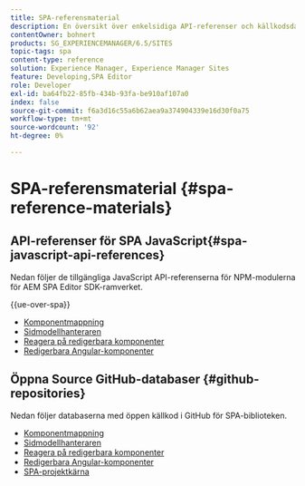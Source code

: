 ```yaml
---
title: SPA-referensmaterial
description: En översikt över enkelsidiga API-referenser och källkodsdatabaser
contentOwner: bohnert
products: SG_EXPERIENCEMANAGER/6.5/SITES
topic-tags: spa
content-type: reference
solution: Experience Manager, Experience Manager Sites
feature: Developing,SPA Editor
role: Developer
exl-id: ba64fb22-85fb-434b-93fa-be910af107a0
index: false
source-git-commit: f6a3d16c55a6b62aea9a374904339e16d30f0a75
workflow-type: tm+mt
source-wordcount: '92'
ht-degree: 0%

---
```



# SPA-referensmaterial {#spa-reference-materials}

## API-referenser för SPA JavaScript{#spa-javascript-api-references}

Nedan följer de tillgängliga JavaScript API-referenserna för NPM-modulerna för AEM SPA Editor SDK-ramverket.

{{ue-over-spa}}

* [Komponentmappning](https://www.npmjs.com/package/@adobe/aem-spa-component-mapping)
* [Sidmodellhanteraren](https://www.npmjs.com/package/@adobe/aem-spa-model-manager)
* [Reagera på redigerbara komponenter](https://www.npmjs.com/package/@adobe/aem-react-editable-components)
* [Redigerbara Angular-komponenter](https://www.npmjs.com/package/@adobe/aem-angular-editable-components)

## Öppna Source GitHub-databaser {#github-repositories}

Nedan följer databaserna med öppen källkod i GitHub för SPA-biblioteken.

* [Komponentmappning](https://github.com/adobe/aem-spa-component-mapping)
* [Sidmodellhanteraren](https://github.com/adobe/aem-spa-page-model-manager)
* [Reagera på redigerbara komponenter](https://github.com/adobe/aem-react-editable-components)
* [Redigerbara Angular-komponenter](https://github.com/adobe/aem-angular-editable-components)
* [SPA-projektkärna](https://github.com/adobe/aem-spa-project-core)
